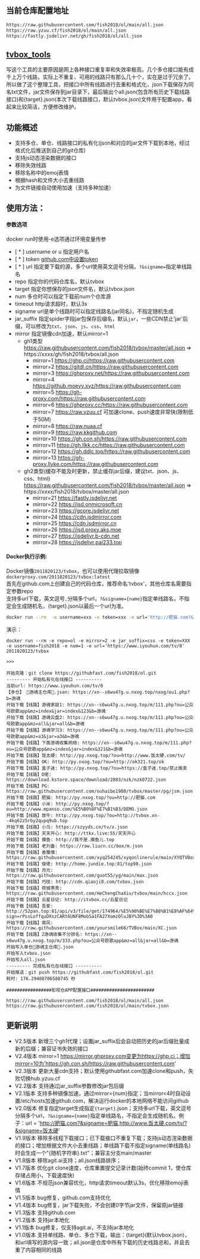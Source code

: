 ## 当前仓库配置地址
```bash
https://raw.githubusercontent.com/fish2018/ol/main/all.json
https://raw.yzuu.cf/fish2018/ol/main/all.json
https://fastly.jsdelivr.net/gh/fish2018/ol/all.json
```

## [tvbox_tools](https://hub.docker.com/r/2011820123/tvbox)
写这个工具的主要原因是网上各种接口重复率和失效率极高。几个多仓接口能有成千上万个线路，实际上不重复、可用的线路只有那么几十个，实在是过于冗余了。所以做了这个整理工具，把接口中所有线路进行去重和格式化，json下载保存为同名txt文件，jar文件保存到jar目录下，最后输出个all.json(包含所有历史下载线路接口)和{target}.json(本次下载线路接口，默认tvbox.json)文件用于配置app，看起来比较简洁，方便修改维护。

## 功能概述
- 支持多仓、单仓、线路接口的私有化(json和对应的jar文件下载到本地，经过格式化后推送到自己的git仓库)
- 支持js动态渲染数据的接口
- 移除失效线路
- 移除名称中的emoj表情
- 根据hash和文件大小去重线路
- 为文件链接自动使用加速（支持多种加速）

## 使用方法：

#### 参数选项 
docker run时使用-e选项通过环境变量传参

- [ * ] username or u 指定用户名
- [ * ] token [github.com中设置token](https://github.com/settings/tokens)
- [ * ] url 指定要下载的源，多个url使用英文逗号分隔，`?&signame=`指定单线路名
- repo 指定你的代码仓库名，默认tvbox
- target 指定你想保存的json文件名，默认tvbox.json
- num 多仓时可以指定下载前num个仓库源
- timeout http请求超时，默认3s
- signame url是单个线路时可以指定线路名(jar同名)，不指定随机生成
- jar_suffix 指定spider字段jar包保存后缀名，默认`jar`，一些CDN禁止'jar'后缀，可以修改为`txt`、`json`、`js`、`css`、`html`
- mirror 指定镜像cdn加速，默认mirror=1
  - gh1类型 https://raw.githubusercontent.com/fish2018/tvbox/master/all.json => https://xxxx/gh/fish2018/tvbox/all.json
    - mirror=1 https://ghp.ci/https://raw.githubusercontent.com
    - mirror=2 https://gitdl.cn/https://raw.githubusercontent.com
    - mirror=3 https://ghproxy.net/https://raw.githubusercontent.com
    - mirror=4 https://github.moeyy.xyz/https://raw.githubusercontent.com
    - mirror=5 https://gh-proxy.com/https://raw.githubusercontent.com
    - mirror=6 https://ghproxy.cc/https://raw.githubusercontent.com
    - mirror=7 https://raw.yzuu.cf 可加速clone、push速度非常快(限制低于50M)
    - mirror=8 https://raw.nuaa.cf
    - mirror=9 https://raw.kkgithub.com
    - mirror=10 https://gh.con.sh/https://raw.githubusercontent.com
    - mirror=11 https://gh.llkk.cc/https://raw.githubusercontent.com
    - mirror=12 https://gh.ddlc.top/https://raw.githubusercontent.com
    - mirror=13 https://gh-proxy.llyke.com/https://raw.githubusercontent.com
  - gh2类型(缓存不能及时更新，禁止缓存jar后缀，建议txt、json、js、css、html) https://raw.githubusercontent.com/fish2018/tvbox/master/all.json => https://xxxx/fish2018/tvbox/master/all.json
    - mirror=21 https://fastly.jsdelivr.net
    - mirror=22 https://jsd.onmicrosoft.cn
    - mirror=23 https://gcore.jsdelivr.net
    - mirror=24 https://cdn.jsdmirror.com
    - mirror=25 https://cdn.jsdmirror.cn
    - mirror=26 https://jsd.proxy.aks.moe
    - mirror=27 https://jsdelivr.b-cdn.net
    - mirror=28 https://jsdelivr.pai233.top

#### Docker执行示例:
Docker镜像`2011820123/tvbox`，也可以使用代理拉取镜像`dockerproxy.com/2011820123/tvbox:latest`<br>
首先在github.com上创建自己的代码仓库，推荐命名'tvbox'，其他仓库名需要指定参数repo<br>
支持多url下载，英文逗号`,`分隔多个url，`?&signame={name}`指定单线路名，不指定会生成随机名，{target}.json以最后一个url为准。<br>

```bash
docker run --rm  -e username=xxx -e token=xxx -e url='http://肥猫.com?&signame=肥猫,http://www.饭太硬.com/tv/?&signame=饭太硬' 2011820123/tvbox
```

演示：

```
docker run --rm -e repo=ol -e mirror=2 -e jar_suffix=css -e token=XXX -e username=fish2018 -e num=1 -e url='https://www.iyouhun.com/tv/0'  2011820123/tvbox

>>>

开始克隆：git clone https://githubfast.com/fish2018/ol.git
--------- 开始私有化在线接口 ----------
当前url: https://www.iyouhun.com/tv/0
【多仓】 🌹游魂主仓库🌹.json: https://xn--s6wu47g.u.nxog.top/nxog/ou1.php?b=游魂
开始下载【线路】游魂家庭1: https://xn--s6wu47g.u.nxog.top/m/111.php?ou=公众号欧歌app&mz=index&jar=index&123&b=游魂
开始下载【线路】游魂云盘2: https://xn--s6wu47g.u.nxog.top/m/111.php?ou=公众号欧歌app&mz=all&jar=all&b=游魂
开始下载【线路】游魂学习3: https://xn--s6wu47g.u.nxog.top/m/111.php?ou=公众号欧歌app&mz=a3&jar=a3&b=游魂
开始下载【线路】下面游魂收集网络: https://xn--s6wu47g.u.nxog.top/m/111.php?ou=公众号欧歌app&mz=index&jar=index&321&b=游魂
开始下载【线路】饭太硬: http://py.nxog.top/?ou=http://www.饭太硬.com/tv/
开始下载【线路】OK: http://py.nxog.top/?ou=http://ok321.top/ok
开始下载【线路】盒子迷: http://py.nxog.top/?ou=https://盒子迷.top/禁止贩卖
开始下载【线路】D佬: https://download.kstore.space/download/2883/nzk/nzk0722.json
开始下载【线路】PG: https://raw.githubusercontent.com/ouhaibo1980/tvbox/master/pg/jsm.json
开始下载【线路】肥猫: http://py.nxog.top/?ou=http://肥猫.com
开始下载【线路】小米: http://py.nxog.top/?ou=http://www.mpanso.com/%E5%B0%8F%E7%B1%B3/DEMO.json
开始下载【线路】放牛: http://py.nxog.top/?ou=http://tvbox.xn--4kq62z5rby2qupq9ub.top
开始下载【线路】小马: https://szyyds.cn/tv/x.json
开始下载【线路】天天开心: http://ttkx.live:55/天天开心
开始下载【线路】摸鱼: http://我不是.摸鱼儿.top
开始下载【线路】老刘备: https://raw.liucn.cc/box/m.json
开始下载【线路】香雅情: https://raw.githubusercontent.com/xyq254245/xyqonlinerule/main/XYQTVBox.json
开始下载【线路】俊佬: http://home.jundie.top:81/top98.json
开始下载【线路】月光: https://raw.githubusercontent.com/guot55/yg/main/max.json
开始下载【线路】巧技: http://cdn.qiaoji8.com/tvbox.json
开始下载【线路】荷城茶秀: https://raw.githubusercontent.com/HeChengChaXiu/tvbox/main/hccx.json
开始下载【线路】云星日记: http://itvbox.cc/云星日记
开始下载【线路】吾爱: http://52pan.top:81/api/v3/file/get/174964/%E5%90%BE%E7%88%B1%E8%AF%84%E6%B5%8B.m3u?sign=rPssLoffquDXszCARt6UNF8MobSa1FA27XomzOluJBY%3D%3A0
开始下载【线路】南风: https://raw.githubusercontent.com/yoursmile66/TVBox/main/XC.json
开始下载【线路】2游魂收集不分排名: https://xn--s6wu47g.u.nxog.top/m/333.php?ou=公众号欧歌app&mz=all&jar=all&b=游魂
开始写入单仓🌹游魂主仓库🌹.json
开始写入tvbox.json
开始写入all.json
--------- 完成私有化在线接口 ----------
开始推送：git push https://githubfast.com/fish2018/ol.git
耗时: 176.29488706588745 秒

#################影视仓APP配置接口########################

https://raw.githubusercontent.com/fish2018/ol/main/all.json
https://raw.githubusercontent.com/fish2018/ol/main/tvbox.json

```
  

## 更新说明
- V2.5版本 新增三个gh1代理；设置jar_suffix后会自动把历史的jar后缀批量成新的后缀；兼容证书失效的接口
- V2.4版本 mirror=1 https://mirror.ghproxy.com变更为https://ghp.ci；增加mirror=10为'https://gh.con.sh/https://raw.githubusercontent.com'
- V2.3版本 更新大量cdn支持；默认使用githubfast.com加速clone和push，失败切换hub.yzuu.cf
- V2.2版本 支持通过jar_suffix参数修改jar包后缀
- V2.1版本 支持多种镜像加速，通过mirror={num}指定；当mirror<4时自动设置/etc/hosts加速github.com，解决运行docker的本地网络不能访问github
- V2.0版本 修复指定target生成指定`{target}`.json；支持多url下载，英文逗号分隔多个url，`?&signame={name}`指定单线路名，不指定会生成随机名。例子：url = 'http://肥猫.com?&signame=肥猫,http://www.饭太硬.com/tv/?&signame=饭太硬'
- V1.9版本 移除多线程下载接口；已下载接口不重复下载；支持js动态渲染数据的接口；增加根据文件大小去重线路；单线路下载不指定signame(单线路名)时会生成一个"{随机字符串}.txt"；兼容主分支main/master
- V1.8版本 移除agit.ai支持；all.json线路排序；
- V1.7版本 优化git clone速度，仓库重置提交记录计数(始终commit 1，使仓库存储占用小，下载速度快)
- V1.6版本 不规范json兼容优化，http请求timeout默认3s，优化移除emoji表情
- V1.5版本 bug修复，github.com支持优化
- V1.4版本 bug修复，jar下载失败，不会创建0字节jar文件，保留原jar链接
- V1.3版本 支持github.com
- V1.2版本 支持jar本地化
- V1.1版本 bug修复，仅支持agit.ai，不支持jar本地化
- V1.0版本 支持单线路、单仓、多仓下载，输出：{target}(默认tvbox.json)，和url填写的源内容一致；all.json是仓库中所有下载的历史线路总和，并且去重了内容相同的线路
  
